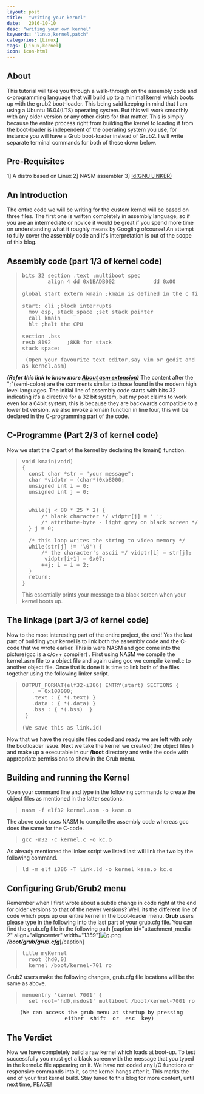 ```yaml
---
layout: post
title:  "writing your kernel"
date:   2016-10-10
desc: "writing your own kernel"
keywords: "linux,kernel,patch"
categories: [Linux]
tags: [Linux,kernel]
icon: icon-html
---
```


## **About**

This tutorial will take you through a walk-through on the assembly code and c-programming language that will build up to a minimal kernel which boots up with the grub2 boot-loader. This being said keeping in mind that I am using a Ubuntu 16.04(LTS) operating system. But this will work smoothly with any older version or any other distro for that matter. This is simply because the entire process right from building the kernel to loading it from the boot-loader is independent of the operating system you use, for instance you will have a Grub boot-loader instead of Grub2\. I will write separate terminal commands for both of these down below.

## **Pre-Requisites**

1] A distro based on Linux 2] NASM assembler 3] [Id(GNU LINKER)](https://linux.die.net/man/1/ld)

## An Introduction

The entire code we will be writing for the custom kernel will be based on three files. The first one is written completely in assembly language, so if you are an intermediate or novice it would be great if you spend more time on understanding what it roughly means by Googling ofcourse! An attempt to fully cover the assembly code and it's interpretation is out of the scope of this blog.

## Assembly code (part 1/3 of kernel code)

> <pre class="prettyprint lang-asm prettyprinted"><span class="pln">bits</span> <span class="lit">32</span> <span class="pln">section</span> <span class="pun">.</span><span class="pln">text</span> <span class="pun">;</span><span class="pln">multiboot spec
>         align</span> <span class="lit">4</span> <span class="pln">dd</span> <span class="lit">0x1BADB002</span>            <span class="pln">dd</span> <span class="lit">0x00</span>                  <span class="pln">dd</span> <span class="pun">-</span> <span class="pun">(</span><span class="lit">0x1BADB002</span> <span class="pun">+</span> <span class="lit">0x00</span><span class="pun">)</span>
>
> <span class="kwd">global</span> <span class="pln">start</span> <span class="kwd">extern</span> <span class="pln">kmain</span> <span class="pun">;</span><span class="pln">kmain</span> <span class="kwd">is</span> <span class="kwd">defined</span> <span class="kwd">in</span> <span class="pln">the c file
>
> start</span><span class="pun">:</span> <span class="pln">cli</span> <span class="pun">;</span><span class="pln">block interrupts
>   mov esp</span><span class="pun">,</span> <span class="pln">stack_space</span> <span class="pun">;</span><span class="kwd">set</span> <span class="pln">stack pointer
>   call kmain
>   hlt</span> <span class="pun">;</span><span class="pln">halt the CPU
>
> section</span> <span class="pun">.</span><span class="pln">bss
> resb</span> <span class="lit">8192</span>		<span class="pun">;</span><span class="lit">8KB</span> <span class="kwd">for</span> <span class="pln">stack
> stack_space</span><span class="pun">:</span></pre>
>
> <pre class="prettyprint lang-asm prettyprinted"> <span class="pun">(Open your favourite text editor,say vim or gedit and save this file
> as kernel.asm)</span> </pre>

**_(Refer this link to know more [About asm extension)](http://www.reviversoft.com/file-extensions/asm)_** The content after the ";"(semi-colon) are the comments similar to those found in the modern high level languages. The initial line of assembly code starts with bits 32 indicating it's a directive for a 32 bit system, but my post claims to work even for a 64bit system, this is because they are backwards compatible to a lower bit version. we also invoke a kmain function in line four, this will be declared in the C-programming part of the code.

## C-Programme (Part 2/3 of kernel code)

Now we start the C part of the kernel by declaring the kmain() function.

> <pre class="prettyprint lang-c prettyprinted"><span class="kwd">void</span> <span class="pln">kmain</span><span class="pun">(</span><span class="kwd">void</span><span class="pun">)</span>
> <span class="pun">{</span>
> 	<span class="kwd">const</span> <span class="kwd">char</span> <span class="pun">*</span><span class="pln">str</span> <span class="pun">=</span> <span class="str">"your message"</span><span class="pun">;</span>
> 	<span class="kwd">char</span> <span class="pun">*</span><span class="pln">vidptr</span> <span class="pun">=</span> <span class="pun">(</span><span class="kwd">char</span><span class="pun">*)</span><span class="lit">0xb8000</span><span class="pun">;</span> 	
> 	<span class="kwd">unsigned</span> <span class="typ">int</span> <span class="pln">i</span> <span class="pun">=</span> <span class="lit">0</span><span class="pun">;</span>
> 	<span class="kwd">unsigned</span> <span class="typ">int</span> <span class="pln">j</span> <span class="pun">=</span> <span class="lit">0</span><span class="pun">;</span>
>
> 	
> 	<span class="kwd">while</span><span class="pun">(</span><span class="pln">j</span> <span class="pun"><</span> <span class="lit">80</span> <span class="pun">*</span> <span class="lit">25</span> <span class="pun">*</span> <span class="lit">2</span><span class="pun">)</span> <span class="pun">{</span>
> 		<span class="com">/* blank character */</span> <span class="pln">vidptr</span><span class="pun">[</span><span class="pln">j</span><span class="pun">]</span> <span class="pun">=</span> <span class="str">' '</span><span class="pun">;</span>
> 		<span class="com">/* attribute-byte - light grey on black screen */</span> <span class="pln">vidptr</span><span class="pun">[</span><span class="pln">j</span><span class="pun">+</span><span class="lit">1</span><span class="pun">]</span> <span class="pun">=</span> <span class="lit">0x07</span><span class="pun">;</span> <span class="pln">j</span> <span class="pun">=</span> <span class="pln">j</span> <span class="pun">+</span> <span class="lit">2</span><span class="pun">;</span>
> 	<span class="pun">}</span> <span class="pln">j</span> <span class="pun">=</span> <span class="lit">0</span><span class="pun">;</span>
>
> 	<span class="com">/* this loop writes the string to video memory */</span>
> 	<span class="kwd">while</span><span class="pun">(</span><span class="pln">str</span><span class="pun">[</span><span class="pln">j</span><span class="pun">]</span> <span class="pun">!=</span> <span class="str">'\0'</span><span class="pun">)</span> <span class="pun">{</span>
> 		<span class="com">/* the character's ascii */</span> <span class="pln">vidptr</span><span class="pun">[</span><span class="pln">i</span><span class="pun">]</span> <span class="pun">=</span> <span class="pln">str</span><span class="pun">[</span><span class="pln">j</span><span class="pun">];</span>
> 		 <span class="pln">vidptr</span><span class="pun">[</span><span class="pln">i</span><span class="pun">+</span><span class="lit">1</span><span class="pun">]</span> <span class="pun">=</span> <span class="lit">0x07</span><span class="pun">;</span>
> 		<span class="pun">++</span><span class="pln">j</span><span class="pun">;</span> <span class="pln">i</span> <span class="pun">=</span> <span class="pln">i</span> <span class="pun">+</span> <span class="lit">2</span><span class="pun">;</span>
> 	<span class="pun">}</span>
> 	<span class="kwd">return</span><span class="pun">;</span>
> <span class="pun">}</span> </pre>
>
> This essentially prints your message to a black screen when your kernel boots up.

## The linkage (part 3/3 of kernel code)

Now to the most interesting part of the entire project, the end! Yes the last part of building your kernel is to link both the assembly code and the C-code that we wrote earlier. This is were NASM and gcc come into the picture(gcc is a c/c++ compiler) . First using NASM we compile the kernel.asm file to a object file and again using gcc we compile kernel.c to another object file. Once that is done it is time to link both of the files together using the following linker script.

> <pre class="prettyprint lang-ld prettyprinted"><span class="pln">OUTPUT_FORMAT</span><span class="pun">(</span><span class="pln">elf32</span><span class="pun">-</span><span class="pln">i386</span><span class="pun">)</span> <span class="pln">ENTRY</span><span class="pun">(</span><span class="pln">start</span><span class="pun">)</span> <span class="pln">SECTIONS</span> <span class="pun">{</span>
>    <span class="pun">.</span> <span class="pun">=</span> <span class="lit">0x100000</span><span class="pun">;</span>
>    <span class="pun">.</span><span class="pln">text</span> <span class="pun">:</span> <span class="pun">{</span> <span class="pun">*(.</span><span class="pln">text</span><span class="pun">)</span> <span class="pun">}</span>
>    <span class="pun">.</span><span class="pln">data</span> <span class="pun">:</span> <span class="pun">{</span> <span class="pun">*(.</span><span class="pln">data</span><span class="pun">)</span> <span class="pun">}</span>
>    <span class="pun">.</span><span class="pln">bss</span> <span class="pun">:</span> <span class="pun">{</span> <span class="pun">*(.</span><span class="pln">bss</span><span class="pun">)</span>  <span class="pun">}</span>
>  <span class="pun">}
>
> (We save this as link.id)</span></pre>

Now that we have the requisite files coded and ready we are left with only the bootloader issue. Next we take the kernel we created( the object files ) and make up a executable in our **/boot** directory and write the code with appropriate permissions to show in the Grub menu.

## Building and running the Kernel

Open your command line and type in the following commands to create the object files as mentioned in the latter sections.

> <pre class="prettyprint lang-sh prettyprinted"><span class="pln">nasm</span> <span class="pun">-</span><span class="pln">f elf32 kernel</span><span class="pun">.</span><span class="pln">asm</span> <span class="pun">-</span><span class="pln">o kasm</span><span class="pun">.</span><span class="pln">o</span> </pre>

The above code uses NASM to compile the assembly code whereas gcc does the same for the C-code.

> <pre class="prettyprint lang-sh prettyprinted"><span class="pln">gcc</span> <span class="pun">-</span><span class="pln">m32</span> <span class="pun">-</span><span class="pln">c kernel</span><span class="pun">.</span><span class="pln">c</span> <span class="pun">-</span><span class="pln">o kc</span><span class="pun">.</span><span class="pln">o</span></pre>

As already mentioned the linker script we listed last will link the two by the following command.

> <pre class="prettyprint lang-sh prettyprinted"><span class="pln">ld</span> <span class="pun">-</span><span class="pln">m elf_i386</span> <span class="pun">-</span><span class="pln">T link</span><span class="pun">.</span><span class="pln">ld</span> <span class="pun">-</span><span class="pln">o kernel kasm</span><span class="pun">.</span><span class="pln">o kc</span><span class="pun">.</span><span class="pln">o</span></pre>

## Configuring Grub/Grub2 menu

Remember when I first wrote about a subtle change in code right at the end for older versions to that of the newer versions? Well, its the different line of code which pops up our entire kernel in the boot-loader menu. **Grub** users please type in the following into the last part of your grub.cfg file. You can find the grub.cfg file in the following path [caption id="attachment_media-2" align="aligncenter" width="1359"]![g.png](https://rahulkrishnanlive.files.wordpress.com/2016/11/g.png) _**/boot/grub/grub.cfg**_[/caption]

> <pre>title myKernel
> 	root (hd0,0)
> 	kernel /boot/kernel-701 ro</pre>

Grub2 users make the following changes, grub.cfg file locations will be the same as above.

> <pre class="prettyprint prettyprinted"><span class="pln">menuentry</span> <span class="str">'kernel 7001'</span> <span class="pun">{</span>
> 	<span class="kwd">set</span> <span class="pln">root</span><span class="pun">=</span><span class="str">'hd0,msdos1'</span> <span class="pln">multiboot</span> <span class="pun">/</span><span class="pln">boot</span><span class="pun">/</span><span class="pln">kernel</span><span class="pun">-</span><span class="lit">7001</span> <span class="pln">ro</span> <span class="pun">}</span></pre>

<pre>    (We can access the grub menu at startup by pressing
                  either _shift_ or _esc_ key)</pre>

## The Verdict

Now we have completely build a raw kernel which loads at boot-up. To test successfully you must get a black screen with the message that you typed in the kernel.c file appearing on it. We have not coded any I/O functions or responsive commands into it, so the kernel hangs after it. This marks the end of your first kernel build. Stay tuned to this blog for more content, until next time, PEACE!
